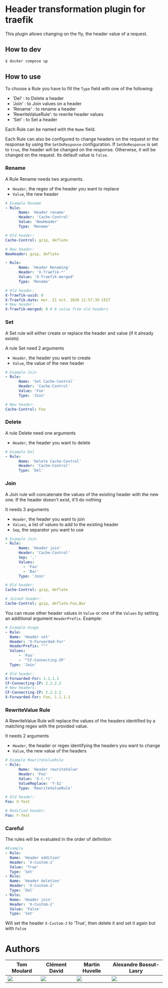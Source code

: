 # Header transformation plugin for traefik

This plugin allows changing on the fly, the header value of a request.

## How to dev

```bash
$ docker compose up
```

## How to use

To choose a Rule you have to fill the `Type` field with one of the following:

- 'Del'             : to Delete a header
- 'Join'            : to Join values on a header
- 'Rename'          : to rename a header
- 'RewriteValueRule': to rewrite header values
- 'Set'             : to Set a header

Each Rule can be named with the `Name` field.

Each Rule can also be configured to change headers on the request or the
response by using the `SetOnResponse` configuration.
If `SetOnResponse` is set to `true`, the header will be changed on the response.
Otherwise, it will be changed on the request.
Its default value is `false`.

### Rename

A Rule Rename needs two arguments.

- `Header`, the regex of the header you want to replace
- `Value`, the new header

```yaml
# Example Rename
- Rule:
      Name: 'Header rename'
      Header: 'Cache-Control'
      Value: 'NewHeader'
      Type: 'Rename'
```

```yaml
# Old header:
Cache-Control: gzip, deflate

# New header:
NewHeader: gzip, deflate
```

``` yaml
- Rule:
      Name: 'Header Renaming'
      Header: 'X-Traefik-*'
      Value: 'X-Traefik-merged'
      Type: 'Rename'
```

```yaml
# Old header:
X-Traefik-uuid: 0
X-Traefik-date: mer. 21 oct. 2020 11:57:39 CEST
# New header:
X-Traefik-merged: 0 # A value from old headers
```

### Set

A Set rule will either create or replace the header and value (if it already exists)

A rule Set need 2 arguments

- `Header`, the header you want to create
- `Value`, the value of the new header

```yaml
# Example Join
- Rule:
      Name: 'Set Cache-Control'
      Header: 'Cache-Control'
      Value: 'Foo'
      Type: 'Join'
```

```yaml
# New header:
Cache-Control: Foo
```

### Delete

A rule Delete need one arguments

- `Header`, the header you want to delete

```yaml
# Example Del
- Rule:
      Name: 'Delete Cache-Control'
      Header: 'Cache-Control'
      Type: 'Del'
```


### Join

A Join rule will concatenate the values of the existing header with the new one. If the header doesn't exist, it'll do nothing

It needs 3 arguments
- `Header`, the header you want to join
- `Values`, a list of values to add to the existing header
- `Sep`, the separator you want to use

```yaml
# Example Join
- Rule:
      Name: 'Header join'
      Header: 'Cache-Control'
      Sep: ','
      Values:
        - 'Foo'
        - 'Bar'
      Type: 'Join'
```

```yaml
# Old header:
Cache-Control: gzip, deflate

# Joined header:
Cache-Control: gzip, deflate,Foo,Bar
```

You can reuse other header values in `Value` or one of the `Values` by setting an additional argument `HeaderPrefix`.
Example:

```yaml
# Example Usage
- Rule:
  Name: 'Header set'
  Header: 'X-Forwarded-For'
  HeaderPrefix: "^"
  Values:
      - 'Foo'
      - '^CF-Connecting-IP'
  Type: 'Join'
```

```yaml
# Old header:
X-Forwarded-For: 1.1.1.1
CF-Connecting-IP: 2.2.2.2
# New headers:
CF-Connecting-IP: 2.2.2.2
X-Forwarded-For: Foo, 1.1.1.1
```

### RewriteValue Rule

A RewriteValue Rule will replace the values of the headers identified by a matching regex with the provided value.

It needs 2 arguments

- `Header`, the header or regex identifying the headers you want to change
- `Value`, the new value of the headers

```yaml
# Example RewriteValueRule
- Rule:
      Name: 'Header rewriteValue'
      Header: 'Foo'
      Value: 'X-(.*)'
      ValueReplace: 'Y-$1'
      Type: 'RewriteValueRule'
```

```yaml
# Old header:
Foo: X-Test

# Modified header:
Foo: Y-Test
```

### Careful

The rules will be evaluated in the order of definition

```yaml
#Example
- Rule:
  Name: 'Header addition'
  Header: 'X-Custom-2'
  Value: 'True'
  Type: 'Set'
- Rule:
  Name: 'Header deletion'
  Header: 'X-Custom-2'
  Type: 'Del'
- Rule:
  Name: 'Header join'
  Header: 'X-Custom-2'
  Value: 'False'
  Type: 'Set'
```
Will set the header `X-Custom-2` to 'True', then delete it and set it again but with `False`

# Authors

| Tom Moulard | Clément David | Martin Huvelle | Alexandre Bossut-Lasry |
|-------------|---------------|----------------|------------------------|
|[![](img/gopher-tom_moulard.png)](https://tom.moulard.org)|[![](img/gopher-clement_david.png)](https://github.com/cledavid)|[![](img/gopher-martin_huvelle.png)](https://github.com/nitra-mfs)|[![](img/gopher-alexandre_bossut-lasry.png)](https://www.linkedin.com/in/alexandre-bossut-lasry/)|
